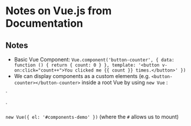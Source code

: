 <h1>Notes on Vue.js from Documentation</h1> 

<h2>Notes</h2>

* Basic Vue Component: `Vue.component('button-counter', {
  data: function () {
    return {
      count: 0
    }
  },
  template: '<button v-on:click="count++">You clicked me {{ count }} times.</button>'
})`
* We can display components as a custom elements (e.g. `<button-counter></button-counter>` inside a root Vue by using `new Vue` : 

`<div id="components-demo">
  <button-counter></button-counter>
</div>`

`new Vue({ el: '#components-demo' })` (where the `#` allows us to mount)



